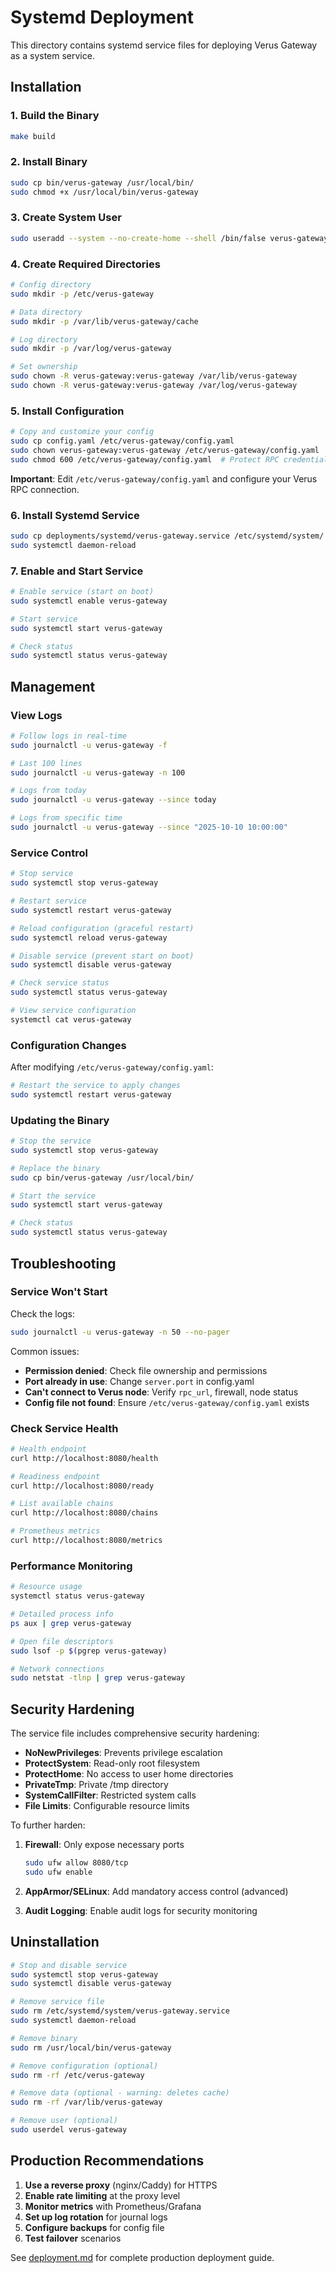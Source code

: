 # Systemd Deployment

This directory contains systemd service files for deploying Verus Gateway as a system service.

## Installation

### 1. Build the Binary

```bash
make build
```

### 2. Install Binary

```bash
sudo cp bin/verus-gateway /usr/local/bin/
sudo chmod +x /usr/local/bin/verus-gateway
```

### 3. Create System User

```bash
sudo useradd --system --no-create-home --shell /bin/false verus-gateway
```

### 4. Create Required Directories

```bash
# Config directory
sudo mkdir -p /etc/verus-gateway

# Data directory
sudo mkdir -p /var/lib/verus-gateway/cache

# Log directory
sudo mkdir -p /var/log/verus-gateway

# Set ownership
sudo chown -R verus-gateway:verus-gateway /var/lib/verus-gateway
sudo chown -R verus-gateway:verus-gateway /var/log/verus-gateway
```

### 5. Install Configuration

```bash
# Copy and customize your config
sudo cp config.yaml /etc/verus-gateway/config.yaml
sudo chown verus-gateway:verus-gateway /etc/verus-gateway/config.yaml
sudo chmod 600 /etc/verus-gateway/config.yaml  # Protect RPC credentials
```

**Important**: Edit `/etc/verus-gateway/config.yaml` and configure your Verus RPC connection.

### 6. Install Systemd Service

```bash
sudo cp deployments/systemd/verus-gateway.service /etc/systemd/system/
sudo systemctl daemon-reload
```

### 7. Enable and Start Service

```bash
# Enable service (start on boot)
sudo systemctl enable verus-gateway

# Start service
sudo systemctl start verus-gateway

# Check status
sudo systemctl status verus-gateway
```

## Management

### View Logs

```bash
# Follow logs in real-time
sudo journalctl -u verus-gateway -f

# Last 100 lines
sudo journalctl -u verus-gateway -n 100

# Logs from today
sudo journalctl -u verus-gateway --since today

# Logs from specific time
sudo journalctl -u verus-gateway --since "2025-10-10 10:00:00"
```

### Service Control

```bash
# Stop service
sudo systemctl stop verus-gateway

# Restart service
sudo systemctl restart verus-gateway

# Reload configuration (graceful restart)
sudo systemctl reload verus-gateway

# Disable service (prevent start on boot)
sudo systemctl disable verus-gateway

# Check service status
sudo systemctl status verus-gateway

# View service configuration
systemctl cat verus-gateway
```

### Configuration Changes

After modifying `/etc/verus-gateway/config.yaml`:

```bash
# Restart the service to apply changes
sudo systemctl restart verus-gateway
```

### Updating the Binary

```bash
# Stop the service
sudo systemctl stop verus-gateway

# Replace the binary
sudo cp bin/verus-gateway /usr/local/bin/

# Start the service
sudo systemctl start verus-gateway

# Check status
sudo systemctl status verus-gateway
```

## Troubleshooting

### Service Won't Start

Check the logs:
```bash
sudo journalctl -u verus-gateway -n 50 --no-pager
```

Common issues:
- **Permission denied**: Check file ownership and permissions
- **Port already in use**: Change `server.port` in config.yaml
- **Can't connect to Verus node**: Verify `rpc_url`, firewall, node status
- **Config file not found**: Ensure `/etc/verus-gateway/config.yaml` exists

### Check Service Health

```bash
# Health endpoint
curl http://localhost:8080/health

# Readiness endpoint
curl http://localhost:8080/ready

# List available chains
curl http://localhost:8080/chains

# Prometheus metrics
curl http://localhost:8080/metrics
```

### Performance Monitoring

```bash
# Resource usage
systemctl status verus-gateway

# Detailed process info
ps aux | grep verus-gateway

# Open file descriptors
sudo lsof -p $(pgrep verus-gateway)

# Network connections
sudo netstat -tlnp | grep verus-gateway
```

## Security Hardening

The service file includes comprehensive security hardening:

- **NoNewPrivileges**: Prevents privilege escalation
- **ProtectSystem**: Read-only root filesystem
- **ProtectHome**: No access to user home directories
- **PrivateTmp**: Private /tmp directory
- **SystemCallFilter**: Restricted system calls
- **File Limits**: Configurable resource limits

To further harden:

1. **Firewall**: Only expose necessary ports
   ```bash
   sudo ufw allow 8080/tcp
   sudo ufw enable
   ```

2. **AppArmor/SELinux**: Add mandatory access control (advanced)

3. **Audit Logging**: Enable audit logs for security monitoring

## Uninstallation

```bash
# Stop and disable service
sudo systemctl stop verus-gateway
sudo systemctl disable verus-gateway

# Remove service file
sudo rm /etc/systemd/system/verus-gateway.service
sudo systemctl daemon-reload

# Remove binary
sudo rm /usr/local/bin/verus-gateway

# Remove configuration (optional)
sudo rm -rf /etc/verus-gateway

# Remove data (optional - warning: deletes cache)
sudo rm -rf /var/lib/verus-gateway

# Remove user (optional)
sudo userdel verus-gateway
```

## Production Recommendations

1. **Use a reverse proxy** (nginx/Caddy) for HTTPS
2. **Enable rate limiting** at the proxy level
3. **Monitor metrics** with Prometheus/Grafana
4. **Set up log rotation** for journal logs
5. **Configure backups** for config file
6. **Test failover** scenarios

See [deployment.md](../../docs/deployment.md) for complete production deployment guide.
